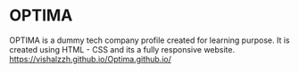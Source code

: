 # OPTIMA 
OPTIMA is a dummy tech company profile created for learning purpose. It is created using HTML - CSS and its a fully responsive website.
https://vishalzzh.github.io/Optima.github.io/
